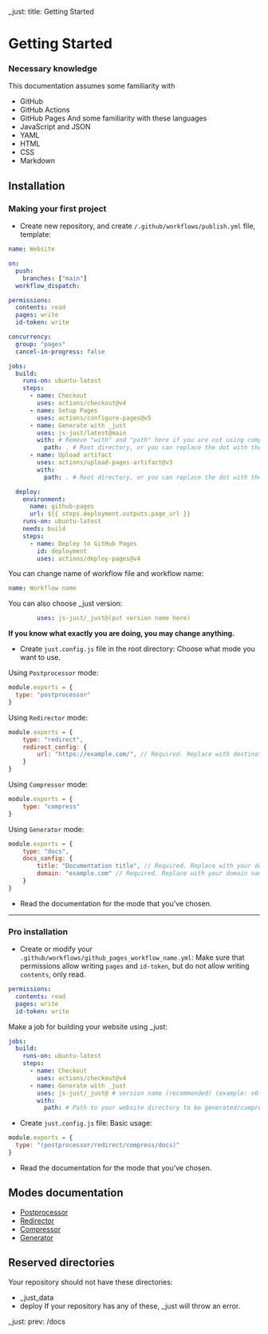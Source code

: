 _just: title: Getting Started
# Getting Started
### Necessary knowledge
This documentation assumes some familiarity with
- GitHub
- GitHub Actions
- GitHub Pages
And some familiarity with these languages
- JavaScript and JSON
- YAML
- HTML
- CSS
- Markdown
## Installation
### Making your first project
- Create new repository, and create `/.github/workflows/publish.yml` file, template:
```yml
name: Website

on:
  push:
    branches: ["main"]
  workflow_dispatch:

permissions:
  contents: read
  pages: write
  id-token: write

concurrency:
  group: "pages"
  cancel-in-progress: false

jobs:
  build:
    runs-on: ubuntu-latest
    steps:
      - name: Checkout
        uses: actions/checkout@v4
      - name: Setup Pages
        uses: actions/configure-pages@v5
      - name: Generate with _just
        uses: js-just/latest@main
        with: # Remove "with" and "path" here if you are not using compressor or generator modes!
          path: . # Root directory, or you can replace the dot with the path to your website/docs directory to be generated/compressed. (Only for compressor and generator modes)
      - name: Upload artifact
        uses: actions/upload-pages-artifact@v3
        with:
          path: . # Root directory, or you can replace the dot with the path to your entire website to be deployed to GitHub Pages.

  deploy:
    environment:
      name: github-pages
      url: ${{ steps.deployment.outputs.page_url }}
    runs-on: ubuntu-latest
    needs: build
    steps:
      - name: Deploy to GitHub Pages
        id: deployment
        uses: actions/deploy-pages@v4
```
You can change name of workflow file and workflow name:
```yml
name: Workflow name
```
You can also choose _just version:
```yml
        uses: js-just/_just@(put version name here)
```
**If you know what exactly you are doing, you may change anything.**
- Create `just.config.js` file in the root directory:
Choose what mode you want to use.
 
Using `Postprocessor` mode:
```js
module.exports = {
  type: "postprocessor"
}
```
Using `Redirector` mode: 
```js
module.exports = {
    type: "redirect", 
    redirect_config: {
        url: "https://example.com/", // Required. Replace with destination URL.
    }
}
```
Using `Compressor` mode:
```js
module.exports = {
    type: "compress"
}
```
Using `Generator` mode:
```js
module.exports = {
    type: "docs",
    docs_config: {
        title: "Documentation title", // Required. Replace with your documentation title.
        domain: "example.com" // Required. Replace with your domain name. Domain name should be valid.
    }
}
```
- Read the documentation for the mode that you’ve chosen.
---
### Pro installation
- Create or modify your `.github/workflows/github_pages_workflow_name.yml`:
Make sure that permissions allow writing `pages` and `id-token`, but do not allow writing `contents`, only read.
```yml
permissions:
  contents: read
  pages: write
  id-token: write
```
Make a job for building your website using _just:
```yml
jobs:
  build:
    runs-on: ubuntu-latest
    steps:
      - name: Checkout
        uses: actions/checkout@v4
      - name: Generate with _just
        uses: js-just/_just@ # version name (recommended) (example: v0.0.29) / main branch (latest commit) (unstable, not recommended) / commit SHA (not recommended)
        with:
          path: # Path to your website directory to be generated/compressed. (Only for compressor and generator modes)
```
- Create `just.config.js` file:
Basic usage:
```js
module.exports = {
  type: "(postprocessor/redirect/compress/docs)"
}
```

- Read the documentation for the mode that you’ve chosen.

## Modes documentation
- [Postprocessor](/docs/modes/postprocessor)
- [Redirector](/docs/modes/redirector)
- [Compressor](/docs/modes/compressor)
- [Generator](/docs/modes/generator)

## Reserved directories
Your repository should not have these directories:
- _just_data
- deploy
If your repository has any of these, _just will throw an error.

_just: prev: /docs